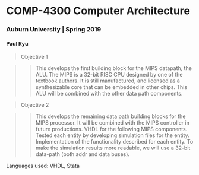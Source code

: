 # COMP-4300 Computer Architecture
### Auburn University | Spring 2019
#### Paul Ryu

>Objective 1

>>This develops the first building block for the MIPS datapath, the ALU. The MIPS
is a 32-bit RISC CPU designed by one of the textbook authors. It is still manufactured,
and licensed as a synthesizable core that can be embedded in other chips. This
ALU will be combined with the other data path components.
    
>Objective 2

>>This develops the remaining data path building blocks for the MIPS processor. 
It will be combined with the MIPS controller in future productions.
VHDL for the following MIPS components. Tested each entity by
developing simulation files for the entity. Implementation of the
functionality described for each entity. To make the simulation results
more readable, we will use a 32-bit data-path (both addr and data buses).
    
Languages used: VHDL, Stata